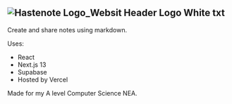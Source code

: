 ![Hastenote Logo_Websit Header Logo White txt](https://user-images.githubusercontent.com/52924494/219954482-51d8cd29-5dd7-42e1-a98d-5b2e991b6e6e.png)
---
Create and share notes using markdown.

Uses:
- React
- Next.js 13
- Supabase
- Hosted by Vercel

Made for my A level Computer Science NEA.
